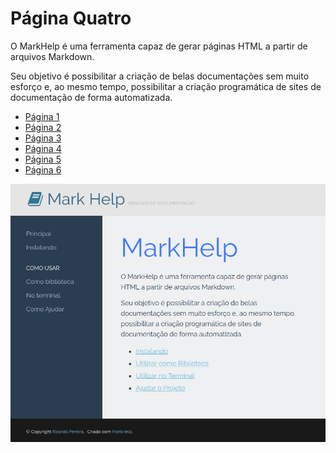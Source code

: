 # Página Quatro

O MarkHelp é uma ferramenta capaz de gerar páginas HTML a partir de arquivos Markdown.

Seu objetivo é possibilitar a criação de belas documentações sem muito esforço e, ao mesmo tempo,
possibilitar a criação programática de sites de documentação de forma automatizada.

- [Página 1](../01-page-one.md)
- [Página 2](../02-page-two.md)
- [Página 3](../01_O_Básico/01-page-three.md)
- [Página 4](../01_O_Básico/02-page-four.md)
- [Página 5](../02_Avançado/01-page-five.md)
- [Página 6](../02_Avançado/02-page-six.md)

![Screenshot](../images/screenshot.png)
